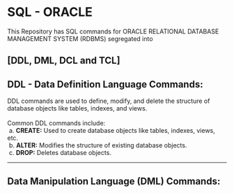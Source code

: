 # SQL - ORACLE
This Repository has SQL commands for ORACLE RELATIONAL DATABASE MANAGEMENT SYSTEM (RDBMS) segregated into <h2>[DDL, DML, DCL and TCL]</h2>
<h2> DDL - Data Definition Language Commands: </h2>
DDL commands are used to define, modify, and delete the structure of database objects like tables, indexes, and views. <br>
<br>
Common DDL commands include: <br>
&nbsp;a. <b>CREATE:</b> Used to create database objects like tables, indexes, views, etc. <br>
&nbsp;b. <b>ALTER:</b> Modifies the structure of existing database objects. <br>
&nbsp;c. <b>DROP:</b> Deletes database objects. <br>
<hr>
<h2>Data Manipulation Language (DML) Commands: </h2><br>
